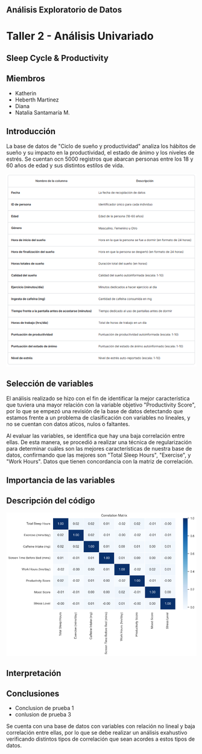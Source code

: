 ## Análisis Exploratorio de Datos
# Taller 2 - Análisis Univariado
## Sleep Cycle & Productivity

## Miembros

- Katherin
- Heberth Martinez
- Diana
- Natalia Santamaría M.

## Introducción
La base de datos de "Ciclo de sueño y productividad" analiza los hábitos de sueño y su impacto en la productividad, el estado de ánimo y los niveles de estrés. 
Se cuentan ocn 5000 registros que abarcan personas entre los 18 y 60 años de edad y sus distintos estilos de vida.

![Data](assets/Data_descrip.PNG)

## Selección de variables
El análisis realizado se hizo con el fin de identificar la mejor característica que tuviera una mayor relación con la variable objetivo "Productivity Score", por lo que se empezó una revisión de la base de datos detectando que estamos frente a un problema de clasificación con variables no lineales, y no se cuentan con datos atícos, nulos o faltantes.

Al evaluar las variables, se identifica que hay una baja correlación entre ellas. De esta manera, se procedió a realizar una técnica de regularización para determinar cuáles son las mejores características de nuestra base de datos, confirmando que las mejores son "Total Sleep Hours", "Exercise", y "Work Hours". Datos que tienen concordancia con la matriz de correlación.


## Importancia de las variables

## Descripción del código
![correlation](assets/correlation_matrix.png)

## Interpretación

## Conclusiones

- Conclusion de prueba 1
- conlusion de prueba 3

Se cuenta con una base de datos con variables con relación no lineal y baja correlación entre ellas, por lo que se debe realizar un análisis exahustivo verificando distintos tipos de correlación que sean acordes a estos tipos de datos. 